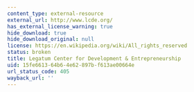 ```yaml
---
content_type: external-resource
external_url: http://www.lcde.org/
has_external_license_warning: true
hide_download: true
hide_download_original: null
license: https://en.wikipedia.org/wiki/All_rights_reserved
status: broken
title: Legatum Center for Development & Entrepreneurship
uid: 15fe6613-64b6-4e62-897b-f613ae00664e
url_status_code: 405
wayback_url: ''
---
```

